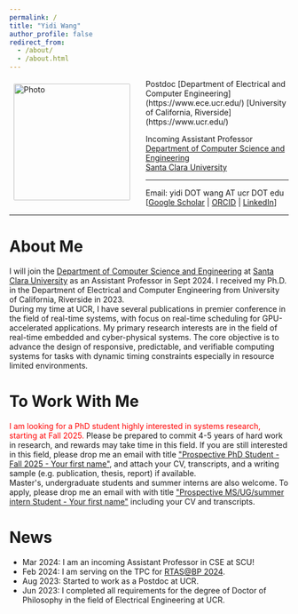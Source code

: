 ```yaml
---
permalink: /
title: "Yidi Wang"
author_profile: false
redirect_from: 
  - /about/
  - /about.html
---
```


<img align="left" src="https://yidiwang21.github.io/images/IMG_4442.png" alt="Photo" style="width: 210px; border-radius: 10px; padding: 8px 8px 8px 8px; margin-right: 20px;"/>
Postdoc  
[Department of Electrical and Computer Engineering](https://www.ece.ucr.edu/)  
[University of California, Riverside](https://www.ucr.edu/)

Incoming Assistant Professor  
[Department of Computer Science and Engineering](https://www.scu.edu/engineering/academic-programs/department-of-computer-engineering/)  
[Santa Clara University](https://www.scu.edu/)

---

<!--Office:  -->
Email: yidi DOT wang AT ucr DOT edu  
[[Google Scholar](https://scholar.google.com/citations?user=RxiBuAgAAAAJ&hl=en) | [ORCID](https://orcid.org/0000-0003-3334-4662) | [LinkedIn](https://www.linkedin.com/in/yidi-wang-315649119/)]

---

# About Me
I will join the [Department of Computer Science and Engineering](https://www.scu.edu/engineering/academic-programs/department-of-computer-engineering/) at [Santa Clara University](https://www.scu.edu/) as an Assistant Professor in Sept 2024. I received my Ph.D. in the Department of Electrical and Computer Engineering from University of California, Riverside in 2023.  
During my time at UCR, I have several publications in premier conference in the field of real-time systems, with focus on real-time scheduling for GPU-accelerated applications. My primary research interests are in the field of real-time embedded and cyber-physical systems. The core objective is to advance the design of responsive, predictable, and verifiable computing systems for tasks with dynamic timing constraints especially in resource limited environments. 

# To Work With Me
<span style="color:red">I am looking for a PhD student highly interested in systems research, starting at Fall 2025.</span> Please be prepared to commit 4-5 years of hard work in research, and rewards may take time in this field. If you are still interested in this field, please drop me an email with title <u>"Prospective PhD Student - Fall 2025 - Your first name"</u>, and attach your CV, transcripts, and a writing sample (e.g. publication, thesis, report) if available.  
Master's, undergraduate students and summer interns are also welcome. To apply, please drop me an email with with title <u>"Prospective MS/UG/summer intern Student - Your first name"</u> including your CV and transcripts.

# News
- Mar 2024: I am an incoming Assistant Professor in CSE at SCU!
- Feb 2024: I am serving on the TPC for [RTAS@BP 2024](https://2024.rtas.org/call-for-papers-the-brief-presentations-track/).
- Aug 2023: Started to work as a Postdoc at UCR.
- Jun 2023: I completed all requirements for the degree of Doctor of Philosophy in the field of Electrical Engineering at UCR.
<!-- * Apr 2024: One first-authored paper is accepted to [ECRTS 2024](https://www.ecrts.org/). -->